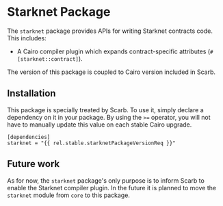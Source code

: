 <script setup>
import { data as rel } from "../../../github.data";
</script>

# Starknet Package

The `starknet` package provides APIs for writing Starknet contracts code.
This includes:

- A Cairo compiler plugin which expands contract-specific attributes (`#[starknet::contract]`).

The version of this package is coupled to Cairo version included in Scarb.

## Installation

This package is specially treated by Scarb.
To use it, simply declare a dependency on it in your package.
By using the `>=` operator, you will not have to manually update this value on each stable Cairo upgrade.

```toml-vue
[dependencies]
starknet = "{{ rel.stable.starknetPackageVersionReq }}"
```

## Future work

As for now, the `starknet` package's only purpose is to inform Scarb to enable the Starknet compiler plugin.
In the future it is planned to move the `starknet` module from `core` to this package.
